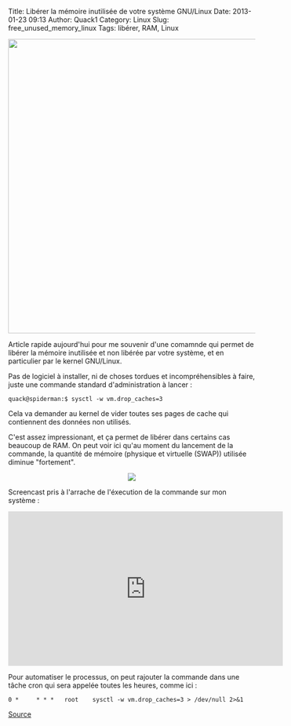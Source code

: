 Title: Libérer la mémoire inutilisée de votre système GNU/Linux
Date: 2013-01-23 09:13
Author: Quack1
Category: Linux
Slug: free_unused_memory_linux
Tags: libérer, RAM, Linux

<div align=center><img src="static/upload/clean_memory.png" width="600" align=center /></div>

Article rapide aujourd'hui pour me souvenir d'une comamnde qui permet de libérer la mémoire inutilisée et non libérée par votre système, et en particulier par le kernel GNU/Linux.

Pas de logiciel à installer, ni de choses tordues et incompréhensibles à faire, juste une commande standard d'administration à lancer : 

	quack@spiderman:$ sysctl -w vm.drop_caches=3

Cela va demander au kernel de vider toutes ses pages de cache qui contiennent des données non utilisés.

C'est assez impressionant, et ça permet de libérer dans certains cas beaucoup de RAM. On peut voir ici qu'au moment du lancement de la commande, la quantité de mémoire (physique et virtuelle (SWAP)) utilisée diminue "fortement".

<div align=center><a href="static/upload/clean_memory_3.png"><img src="static/upload/clean_memory_3.png" align="center"/></a></div>

Screencast pris à l'arrache de l'éxecution de la commande sur mon système : 
<div align=center><iframe width="560" height="315" src="http://www.youtube.com/embed/atgL9clQcBc" frameborder="0" allowfullscreen></iframe></div>

Pour automatiser le processus, on peut rajouter la commande dans une tâche cron qui sera appelée toutes les heures, comme ici : 

	0 * 	* * * 	root	sysctl -w vm.drop_caches=3 > /dev/null 2>&1

[Source](http://www.upubuntu.com/2013/01/how-to-free-up-unused-memory-in.html)